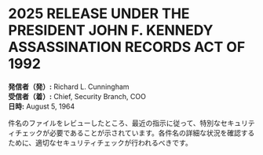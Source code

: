 # 2025 RELEASE UNDER THE PRESIDENT JOHN F. KENNEDY ASSASSINATION RECORDS ACT OF 1992

**発信者（発）:** Richard L. Cunningham  
**受信者（着）:** Chief, Security Branch, COO  
**日時:** August 5, 1964  

件名のファイルをレビューしたところ、最近の指示に従って、特別なセキュリティチェックが必要であることが示されています。各件名の詳細な状況を確認するために、適切なセキュリティチェックが行われるべきです。